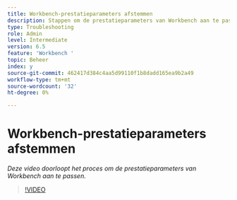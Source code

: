 ```yaml
---
title: Workbench-prestatieparameters afstemmen
description: Stappen om de prestatieparameters van Workbench aan te passen
type: Troubleshooting
role: Admin
level: Intermediate
version: 6.5
feature: 'Workbench '
topic: Beheer
index: y
source-git-commit: 462417d384c4aa5d99110f1b8dadd165ea9b2a49
workflow-type: tm+mt
source-wordcount: '32'
ht-degree: 0%

---
```



# Workbench-prestatieparameters afstemmen

*Deze video doorloopt het proces om de prestatieparameters van Workbench aan te passen.*

>[!VIDEO](https://video.tv.adobe.com/v/335511?quality=9&learn=on)

